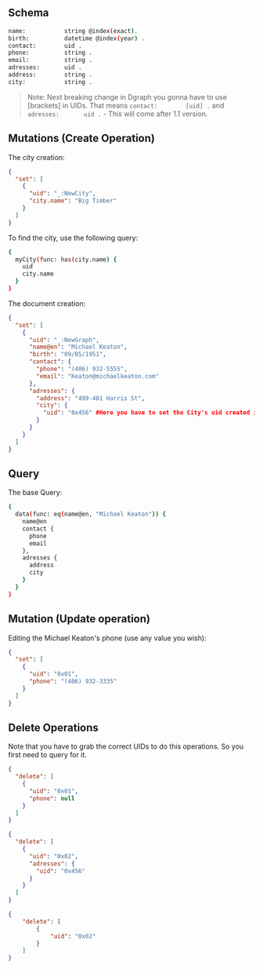 
## Schema 

```sh
name:           string @index(exact).
birth:          datetime @index(year) .
contact:        uid .
phone:          string .
email:          string .
adresses:       uid .
address:        string .
city:           string .
```

> Note: Next breaking change in Dgraph you gonna have to use [brackets] in UIDs. That means ``contact:        [uid] .`` and ``adresses:       uid .`` - This will come after 1.1 version.

## Mutations (Create Operation)

The city creation:

```JSON
{
  "set": [
    {
      "uid": "_:NewCity",
      "city.name": "Big Timber"
    }
  ]
}
```

To find the city, use the following query:

```sh
{
  myCity(func: has(city.name) {
    uid
    city.name
  }
}
```

The document creation:

```JSON
{
  "set": [
    {
      "uid": "_:NewGraph",
      "name@en": "Michael Keaton",
      "birth": "09/05/1951",
      "contact": {
        "phone": "(406) 932-5555",
        "email": "Keaton@michaelkeaton.com"
      },
      "adresses": {
        "address": "499-401 Harris St",
        "city": {
          "uid": "0x456" #Here you have to set the City's uid created in the previous step
        }
      }
    }
  ]
}
```

## Query

The base Query:

```sh
{
  data(func: eq(name@en, "Michael Keaton")) {
    name@en
    contact {
      phone
      email
    },
    adresses {
      address
      city
    }
  }
}
```

## Mutation (Update operation)

Editing the Michael Keaton's phone (use any value you wish):

```JSON
{
  "set": [
    {
      "uid": "0x01",
      "phone": "(406) 932-3335"
    }
  ]
}
```

## Delete Operations

Note that you have to grab the correct UIDs to do this operations. So you first need to query for it.

```JSON
{
  "delete": [
    {
      "uid": "0x01",
      "phone": null
    }
  ]
}
```

```JSON
{
  "delete": [
    {
      "uid": "0x02",
      "adresses": {
        "uid": "0x456"
      }
    }
  ]
}
```

```JSON
{
    "delete": [
        {
            "uid": "0x02"
        }
    ]
}
```
